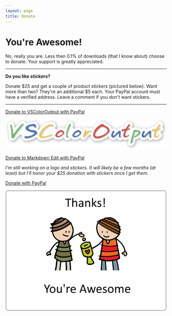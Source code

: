 ```yaml
---
layout: page  
title: Donate
---
```


You're Awesome!
===============

No, really you are. Less then 0.1% of downloads (that I know about)
choose to donate. Your support is greatly appreciated.

------------------------------------------------------------------------

**Do you like stickers?**

Donate $25 and get a couple of product stickers (pictured below). Want
more than two? They're an additional $5 each. Your PayPal account must
have a verified address. Leave a comment if you don't want stickers.

------------------------------------------------------------------------

[Donate to VSColorOutput with
PayPal](https://www.paypal.com/cgi-bin/webscr?cmd=_s-xclick&hosted_button_id=REEP6X7DSPMZU "donate")

![noborder](.\cdn\images\vscoloroutput\vscoloroutput-sticker.png)

[Donate to Markdown Edit with
PayPal](https://www.paypal.com/cgi-bin/webscr?cmd=_s-xclick&hosted_button_id=XGGZ8BEED7R62 "donate")

*I'm still working on a logo and stickers. It will likely be a few
months (at least) but I'll honor your $25 donation with stickers once I
get them.*

[Donate with
PayPal](https://www.paypal.com/cgi-bin/webscr?cmd=_s-xclick&hosted_button_id=39X5GA75FT23L "donate")

![noborder](cdn/images/donate.png)
